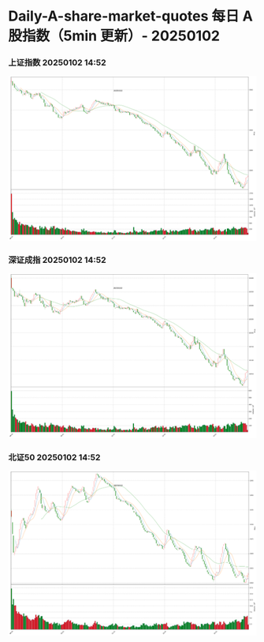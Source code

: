 
# Daily-A-share-market-quotes 每日 A 股指数（5min 更新）- 20250102

### 上证指数 20250102 14:52
![](./fig/2025/1/20250102-sh000001.png)

### 深证成指 20250102 14:52
![](./fig/2025/1/20250102-sz399001.png)

### 北证50 20250102 14:52
![](./fig/2025/1/20250102-bj899050.png)
